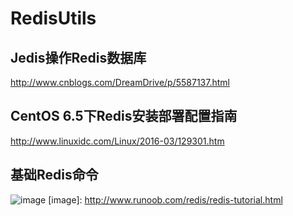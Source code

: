 # RedisUtils

Jedis操作Redis数据库
------- 
http://www.cnblogs.com/DreamDrive/p/5587137.html

CentOS 6.5下Redis安装部署配置指南
------- 
http://www.linuxidc.com/Linux/2016-03/129301.htm

基础Redis命令
------- 
![image](http://www.runoob.com/wp-content/uploads/2014/11/redis-install1.png) [image]:
http://www.runoob.com/redis/redis-tutorial.html

